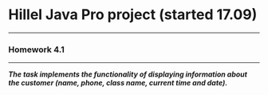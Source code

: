 # Hillel Java Pro project (started 17.09)
***
### Homework 4.1 
***
___The task implements the functionality of displaying
information about the customer 
(name, phone, class name, current time and date).___
